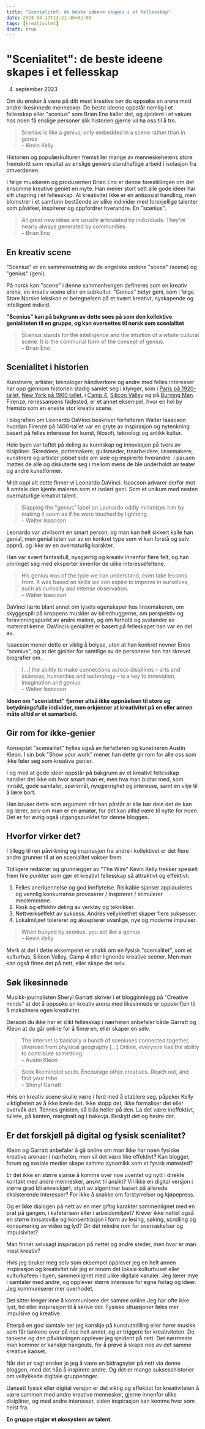 ```yaml
---
title: "Scenialitet: de beste ideene skapes i et fellesskap"
date: 2024-04-17T13:21:46+02:00
tags: [kreativitet]
draft: true
---
```

# "Scenialitet": de beste ideene skapes i et fellesskap
04. september 2023

Om du ønsker å være på ditt mest kreative bør du oppsøke en arena med andre likesinnede mennesker. De beste ideene oppstår nemlig i et fellesskap eller "scenius" som Brian Eno kaller det, og sjeldent i et vakum hos noen få enslige personer slik historien gjerne vil ha oss til å tro.

> Scenius is like a genius, only embedded in a scene rather than in genes   
> – Kevin Kelly

Historien og populærkulturen fremstiller mange av menneskehetens store fremskritt som resultat av enslige geniers standhaftige arbeid i isolasjon fra omverdenen.

I følge musikeren og produsenten Brian Eno er denne forestillingen om det ensomme kreative geniet en myte. Han mener stort sett alle gode ideer har sitt utspring i et fellesskap. At kreativitet ikke er en antisosial handling, men blomstrer i et samfunn bestående av ulike individer med forskjellige talenter som påvirker, inspirerer og oppfordrer hverandre. En "scenius".

> All great new ideas are usually articulated by individuals. They're nearly always generated by communities.  
> – Brian Eno

## En kreativ scene
"Scenius" er en sammensetning av de engelske ordene "scene" (scene) og "genius" (geni).

På norsk kan "scene" i denne sammenhengen defineres som en kreativ arena, en kreativ scene eller en subkultur. "Genius" betyr geni, som i følge Store Norske leksikon er betegnelsen på et svært kreativt, nyskapende og intelligent individ.

**"Scenius" kan på bakgrunn av dette sees på som den kollektive genialiteten til en gruppe, og kan oversettes til norsk som scenialitet**

> Scenius stands for the intelligence and the intuition of a whole cultural scene. It is the communal form of the consept of genius.  
> – Brian Eno

## Scenialitet i historien
Kunstnere, artister, teknologer håndverkere og andre med felles interesser har opp gjennom historien stadig samlet seg i klynger, som i [Paris på 1920-tallet](https://en.wikipedia.org/wiki/Writers_in_Paris_in_the_1920s), [New York på 1960 tallet](https://en.wikipedia.org/wiki/New_York_School_(art)), i [Camp 4](https://en.wikipedia.org/wiki/Camp_4_(Yosemite)), [Silicon Valley](https://en.wikipedia.org/wiki/Silicon_Valley) og på [Burning Man](https://en.wikipedia.org/wiki/Burning_Man). Firenze, renessansens fødested, er et annet eksempel, hvor en hel by fremsto som en eneste stor kreativ scene.

I biografien om Leonardo DaVinci beskriver forfatteren Walter Isaacson hvordan Firenze på 1400-tallet var en gryte av inspirasjon og nytenkning basert på felles interesse for kunst, filosofi, teknologi og antikk kultur.

Hele byen var tuftet på deling av kunnskap og innovasjon på tvers av disipliner. Skreddere, pottemakere, gullsmeder, trearbeidere, linsemakere, kunstnere og artister jobbet side om side og inspirerte hverandre. I pausen møttes de alle og diskuterte seg i mellom mens de ble underholdt av teater og andre kunstformer.

Midt oppi alt dette finner vi Leonardo DaVinci. Isaacson advarer derfor mot å omtale den kjente maleren som et isolert geni. Som et unikum med nesten overnaturlige kreativt talent.

> Slapping the "genius" label on Leonardo oddly minimizes him by making it seem as if he were touched by lightning.  
> – Walter Isaacson

Leonardo var utvilsomt en smart person, og man kan helt sikkert kalle han genial, men genialiteten var av en konkret type som vi kan forstå og selv oppnå, og ikke av en overnaturlig karakter.

Han var svært fantasifull, nysgjerrig og kreativ innenfor flere felt, og han omringet seg med eksperter innenfor de ulike interessefeltene.

> His genius was of the type we can understand, even take lessons from. It was based on skills we can aspire to improve in ourselves, such as curiosity and intense observation.  
> – Walter Isaacson

DaVinci lærte blant annet om lysets egenskaper hos linsemakeren, om skyggespill på kroppens muskler av billedhuggerne, om perspektiv og forsvinningspunkt av andre malere, og om forhold og avstander av matematikerne. DaVincis genialitet er basert på felleskapet han var en del av.

Isaacson mener dette er viktig å belyse, uten at han konkret nevner Enos "scenius", og at det gjelder for samtlige av de personene han har skrevet biografier om.

> [...] the ability to make connections across disiplines – arts and sciences, humanities and technology – is a key to innovation, imagination and genius.  
> – Walter Isaacson

**Ideen om "scenialitet" fjerner altså ikke oppnåelsen til store og betydningsfulle individer, men erkjenner at kreativitet på en eller annen måte alltid er et samarbeid.**

## Gir rom for ikke-genier
Konseptet "scenialitet" hylles også av forfatteren og kunstneren Austin Kleon. I sin bok "Show your work" mener han dette gir rom for alle oss som ikke føler seg som kreative genier.

I og med at gode ideer oppstår på bakgrunn av et kreativt fellesskap handler det ikke om hvor smart man er, men hva man bidrar med, som innsikt, gode samtaler, spørsmål, nysgjerrighet og interesse, samt en vilje til å lære bort.

Han bruker dette som argument når han påstår at alle bør dele det de kan og lærer, selv om man er en amatør, for det kan alltid være til nytte for noen. Det er for øvrig også utgangspunktet for denne bloggen.

## Hvorfor virker det?
I tillegg til ren påvirkning og inspirasjon fra andre i kollektivet er det flere andre grunner til at en scenialitet vokser frem.

Tidligere redaktør og grunnlegger av "The Wire" Kevin Kelly trekker spesielt frem fire punkter som gjør et kreativt fellesskap så attraktivt og effektivt:

1. Felles anerkjennelse og god innflytelse. Risikable sjanser applauderes og vennlig konkurranse provoserer / inspirerer / stimulerer medlemmene.
2. Rask og effektiv deling av verktøy og teknikker.
3. Nettverkseffekt av suksess: Andres vellykkethet skaper flere suksesser.
4. Lokalmiljøet tolererer og aksepterer uvanlige, nye og moderne impulser.

> When buoyed by scenius, you act like a genius  
> – Kevin Kelly

Merk at det i dette eksempelet er snakk om en fysisk "scenialitet", som et kulturhus, Silicon Valley, Camp 4 eller lignende kreative scener. Men man kan også finne det på nett, eller skape det selv.

## Søk likesinnede
Musikk-journalisten Sheryl Garratt skriver i et blogginnlegg på "Creative minds" at det å oppsøke en kreativ arena med likesinnede er oppskriften til å maksimere egen kreativitet.

Dersom du ikke har et slikt fellesskap i nærheten anbefaler både Garratt og Kleon at du går online for å finne en, eller skaper en selv.

> The internet is basically a bunch of sceniuses connected together, divorced from physical geography [...] Online, everyone has the ability to contribute something.  
> – Austin Kleon

> Seek likeminded souls. Encourage other creatives. Reach out, and find your tribe.  
> – Sheryl Garratt

Hvis en kreativ scene skulle være i ferd med å etablere seg, påpeker Kelly viktigheten av å ikke kvele det. Ikke stopp det, ikke formaliser det eller overvåk det. Tennes gnisten, så blås heller på den. La det være ineffektivt, tullete, på kanten, marginalt og i bakevja. Beskytt det og hedre det.

## Er det forskjell på digital og fysisk scenialitet?
Kleon og Garratt anbefaler å gå online om man ikke har noen fysiske kreative arenaer i nærheten, men vil det være like effektivt? Kan blogger, forum og sosiale medier skape samme dynamikk som et fysisk møtested?

Er det ikke en større sjanse å komme over noe uventet og nytt i direkte kontakt med andre mennesker, ansikt til ansikt? Vil ikke en digital versjon i større grad bli enveiskjørt, styrt av algoritmer basert på allerede eksisterende interesser? For ikke å snakke om forstyrrelser og kjøpepress.

Og er ikke dialogen på nett av en mer giftig karakter sammenlignet med en prat på gangen, i kafeteriaen eller i arbeidsmiljøet? Krever ikke nettet også en større innsatsvilje og konsentrasjon i form av lesing, søking, scrolling og konsumering av video og lyd? Gir det mindre rom for overraskelser og impulsivitet?

Man finner selvsagt inspirasjon på nettet og andre steder, men hvor er man mest kreativ?

Hvis jeg bruker meg selv som eksempel opplever jeg en helt annen inspirasjon og kreativitet når jeg er innom det lokale kulturhuset eller kulturkafeen i byen, sammenlignet med ulike digitale kanaler. Jeg lærer mye i samtaler med andre, og opplever større interesse for egne forlag og ideer. Jeg kommuniserer mer overhodet.

Det sitter lenger inne å kommunisere det samme online.Jeg har ofte ikke lyst, tid eller inspirasjon til å skrive der. Fysiske situasjoner føles mer impulsive og kreative.

Etterpå en god samtale ser jeg kanskje på kunstutstilling eller hører musikk som får tankene over på noe helt annet, og er triggere for kreativiteten. De tankene og den påvirkningen opplever jeg sjeldent på nett. Det nærmeste man kommer er kanskje hangouts, for å prøve å skape noe av det samme kreative kaoset.

Når det er sagt ønsker jo jeg å være en bidragsyter på nett via denne bloggen, med det håp å inspirere andre. Og det er mange suksesshistorier om vellykkede digitale grupperinger.

Uansett fysisk eller digital versjon er det viktig og effektivt for kreativiteten å være sammen med andre kreative mennesker, gjerne innenfor ulike disipliner, og med andre interesser, siden inspirasjon kan komme hvor som helst fra.

**En gruppe utgjør et økosystem av talent.**

